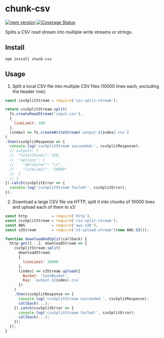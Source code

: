 # chunk-csv

[![npm version](https://badge.fury.io/js/csv-split-stream.svg)](https://badge.fury.io/js/csv-split-stream)
[![Coverage Status](https://coveralls.io/repos/github/AlexanderMS/csv-split-stream/badge.svg?branch=master)](https://coveralls.io/github/AlexanderMS/csv-split-stream?branch=master)

Splits a CSV read stream into multiple write streams or strings.

## Install

`npm install chunk-csv`

## Usage

1. Split a local CSV file into multiple CSV files (10000 lines each, excluding the header row):

  ```javascript
  const csvSplitStream = require('csv-split-stream');

  return csvSplitStream.split(
    fs.createReadStream('input.csv'),
    {
      lineLimit: 100
    },
    (index) => fs.createWriteStream(`output-${index}.csv`)
  )
  .then(csvSplitResponse => {
    console.log('csvSplitStream succeeded.', csvSplitResponse);
    // outputs: {
    //  "totalChunks": 350,
    //  "options": {
    //    "delimiter": "\n",
    //    "lineLimit": "10000"
    //  }
    // }
  }).catch(csvSplitError => {
    console.log('csvSplitStream failed!', csvSplitError);
  });
  ```

2. Download a large CSV file via HTTP, split it into chunks of 10000 lines and upload each of them to s3:

  ```javascript
  const http           = require('http'),
  const csvSplitStream = require('csv-split-stream');
  const AWS            = require('aws-sdk'),
  const s3Stream       = require('s3-upload-stream')(new AWS.S3());

  function downloadAndSplit(callback) {
    http.get({...}, downloadStream => {
      csvSplitStream.split(
        downloadStream,
        {
          lineLimit: 10000
        },
        (index) => s3Stream.upload({
          Bucket: 'testBucket',
          Key: `output-${index}.csv`
        })
      )
      .then(csvSplitResponse => {
        console.log('csvSplitStream succeeded.', csvSplitResponse);
        callback(...);
      }).catch(csvSplitError => {
        console.log('csvSplitStream failed!', csvSplitError);
        callback(...);
      });
    });    
  }
  ```
